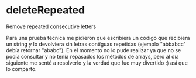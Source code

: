 # deleteRepeated
Remove repeated consecutive letters

Para una prueba técnica me pidieron que escribiera un código que recibiera un string y lo devolviera sin letras contíguas repetidas (ejemplo "abbabcc" debía retornar "ababc"). En el momento no lo pude realizar ya que no se podía consultar y no tenía repasados los métodos de arrays, pero al día siguiente me senté a resolverlo y la verdad que fue muy divertido :) así que lo comparto.
